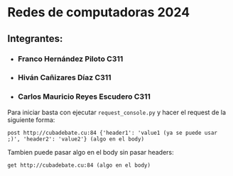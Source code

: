 # Redes de computadoras 2024 
## Integrantes:
- ### Franco Hernández Piloto C311
- ### Hiván Cañizares Díaz C311
- ### Carlos Mauricio Reyes Escudero C311

Para iniciar basta con ejecutar `request_console.py` y hacer el request de la siguiente forma:
```
post http://cubadebate.cu:84 {'header1': 'value1 (ya se puede usar ;)', 'header2': 'value2'} (algo en el body)
```
Tambien puede pasar algo en el body sin pasar headers:
```
get http://cubadebate.cu:84 (algo en el body)
```